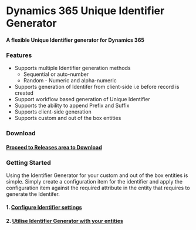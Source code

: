 # Dynamics 365 Unique Identifier Generator
#### A flexible Unique Identifier generator for Dynamics 365 

### Features
* Supports multiple Identifier generation methods
  * Sequential or auto-number
  * Random - Numeric and alpha-numeric 
* Supports generation of Identifer from client-side i.e before record is created
* Support workflow based generation of Unique Identifier
* Supports the ability to append Prefix and Suffix
* Supports client-side generation
* Supports custom and out of the box entities

### Download

#### [Proceed to Releases area to Download](https://github.com/hncrm/HNIdentifierGenerator/releases)

### Getting Started

Using the Identifier Generator for your custom and out of the box entities is simple.  Simply create a configuration item for the identifier and apply the configuration item against the required attribute in the entity that requires to generate the Identifer.  

#### 1. [Configure Identifier settings](https://github.com/hncrm/HNIdentifierGenerator/wiki/Create-Identifier-Config-item)


#### 2. [Utilise Identifier Generator with your entities](https://github.com/hncrm/HNIdentifierGenerator/wiki/Utilise-Identifier-config-item)
  
